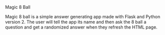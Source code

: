 Magic 8 Ball


Magic 8 ball is a simple answer generating app made with Flask and Python version 2. The user will tell the app its name and then ask the 8 ball a question and get a randomized answer when they refresh the HTML page.